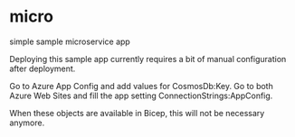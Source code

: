 # micro
simple sample microservice app

Deploying this sample app currently requires a bit of manual configuration after deployment.

Go to Azure App Config and add values for CosmosDb:Key.
Go to both Azure Web Sites and fill the app setting ConnectionStrings:AppConfig.

When these objects are available in Bicep, this will not be necessary anymore.

